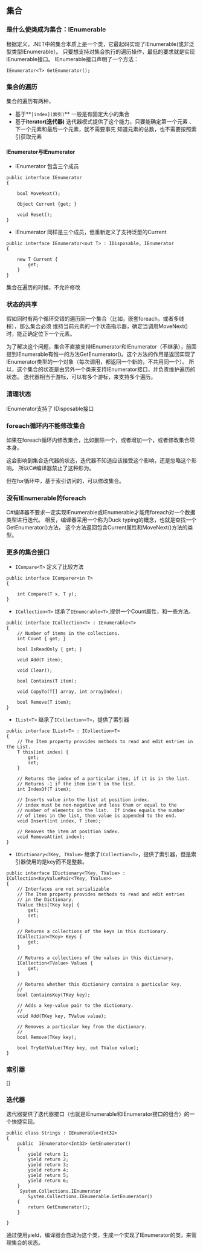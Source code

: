 ## 集合

### 是什么使类成为集合：IEnumerable<T>

根据定义，.NET中的集合本质上是一个类，它最起码实现了IEnumerable<T>(或非泛型类型IEnumerable）。
只要想支持对集合执行的遍历操作，最低的要求就是实现IEnumerable<T>接口。
IEnumerable<T>接口声明了一个方法：
````
IEnumerator<T> GetEnumerator();
````


### 集合的遍历

集合的遍历有两种，
* 基于**``[index](索引)``**
一般是有固定大小的集合
* 基于**iterator(迭代器)**
迭代器模式提供了这个能力，只要能确定第一个元素 、下一个元素和最后一个元素，就不需要事先
知道元素的总数，也不需要按照索引获取元素

#### IEnumerator与IEnumerator<T>

* IEnumerator
包含三个成员
````
public interface IEnumerator
{
   
    bool MoveNext();

    Object Current {get; }

    void Reset();
}
````
* IEnumerator<T>
同样是三个成员，但重新定义了支持泛型的Current
````
public interface IEnumerator<out T> : IDisposable, IEnumerator
{    
   
    new T Current {
        get; 
    }
}
````

集合在遍历的时候，不允许修改


### 状态的共享

假如同时有两个循环交错的遍历同一个集合（比如，嵌套foreach，或者多线程），那么集合必须
维持当前元素的一个状态指示器，确定当调用MoveNext()时，能正确定位下一个元素。

为了解决这个问题，集合不直接支持IEnumerator<T>和IEnumerator（不继承），前面提到IEnumerable<T>有惟一的方法GetEnumerator()。这个方法的作用是返回实现了IEnumerator<T>类型的一个对象（每次调用，都返回一个新的，不共用同一个）。
所以，这个集合的状态是由另外一个类来支持IEnumerator<T>接口，并负责维护遍历的状态。
迭代器相当于游标，可以有多个游标，来支持多个遍历。



### 清理状态

 IEnumerator<T>支持了 IDisposable接口


### foreach循环内不能修改集合

如果在foreach循环内修改集合，比如删除一个，或者增加一个，或者修改集合项本身。

这会影响到集合迭代器的状态，迭代器不知道应该接受这个影响，还是忽略这个影响。
所以C#编译器禁止了这种形为。

但在for循环中，基于索引访问的，可以修改集合。


### 没有IEnumerable的foreach

C#编译器不要求一定实现IEnumerable或IEnumerable<T>才能用foreach对一个数据类型进行迭代。
相反，编译器采用一个称为Duck typing的概念，也就是查找一个GetEnumerator()方法，
这个方法返回包含Current属性和MoveNext()方法的类型。


### 更多的集合接口

* ``ICompare<T>``
定义了比较方法 
````
public interface IComparer<in T>
{
   
    int Compare(T x, T y);
}
````

* ``ICollection<T>``
继承了``IEnumerable<T>``,提供一个Count属性，和一些方法。
````
public interface ICollection<T> : IEnumerable<T>
{
    // Number of items in the collections.        
    int Count { get; }

    bool IsReadOnly { get; }

    void Add(T item);

    void Clear();

    bool Contains(T item); 

    void CopyTo(T[] array, int arrayIndex);

    bool Remove(T item);
}
````
* ``IList<T>``
继承了``ICollection<T>``，提供了索引器
````
public interface IList<T> : ICollection<T>
{
    // The Item property provides methods to read and edit entries in the List.
    T this[int index] {
        get;
        set;
    }

    // Returns the index of a particular item, if it is in the list.
    // Returns -1 if the item isn't in the list.
    int IndexOf(T item);

    // Inserts value into the list at position index.
    // index must be non-negative and less than or equal to the 
    // number of elements in the list.  If index equals the number
    // of items in the list, then value is appended to the end.
    void Insert(int index, T item);
    
    // Removes the item at position index.
    void RemoveAt(int index);
}
````
* ``IDictionary<TKey, TValue>``
继承了``ICollection<T>``，提供了索引器，但是索引器使用的是key而不是整数。
````
public interface IDictionary<TKey, TValue> : ICollection<KeyValuePair<TKey, TValue>>
{
    // Interfaces are not serializable
    // The Item property provides methods to read and edit entries 
    // in the Dictionary.
    TValue this[TKey key] {
        get;
        set;
    }

    // Returns a collections of the keys in this dictionary.
    ICollection<TKey> Keys {
        get;
    }

    // Returns a collections of the values in this dictionary.
    ICollection<TValue> Values {
        get;
    }

    // Returns whether this dictionary contains a particular key.
    //
    bool ContainsKey(TKey key);

    // Adds a key-value pair to the dictionary.
    // 
    void Add(TKey key, TValue value);

    // Removes a particular key from the dictionary.
    //
    bool Remove(TKey key);

    bool TryGetValue(TKey key, out TValue value);
}
````

### 索引器
[]
### 迭代器
迭代器提供了迭代器接口（也就是IEnumerable<T>和IEnumerator<T>接口的组合）的一个快捷实现。
````
public class Strings : IEnumerable<Int32>
{
    public  IEnumerator<Int32> GetEnumerator()
    {
        yield return 1;
        yield return 2;
        yield return 3;
        yield return 4;
        yield return 5;
        yield return 6;
    }
     System.Collections.IEnumerator
        System.Collections.IEnumerable.GetEnumerator()
    {
        return GetEnumerator();
    }
   
}
````

通过使用yield，编译器会自动为这个类，生成一个实现了IEnumerator<T>的类，来管理集合的状态。
